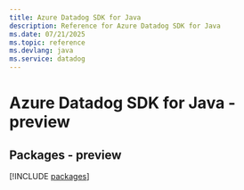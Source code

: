 ```yaml
---
title: Azure Datadog SDK for Java
description: Reference for Azure Datadog SDK for Java
ms.date: 07/21/2025
ms.topic: reference
ms.devlang: java
ms.service: datadog
---
```

# Azure Datadog SDK for Java - preview
## Packages - preview
[!INCLUDE [packages](datadog-index.md)]